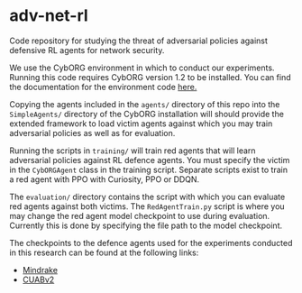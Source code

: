 # adv-net-rl
Code repository for studying the threat of adversarial policies against defensive RL agents for network security.

We use the CybORG environment in which to conduct our experiments. Running this code requires CybORG version 1.2 to be installed. You can find the documentation for the environment code [here.](https://github.com/cage-challenge/CybORG/tree/cage-challenge-1)

Copying the agents included in the `agents/` directory of this repo into the `SimpleAgents/` directory of the CybORG installation will should provide the extended framework to load victim agents against which you may train adversarial policies as well as for evaluation.

Running the scripts in `training/` will train red agents that will learn adversarial policies against RL defence agents. You must specify the victim in the ```CybORGAgent``` class in the training script. Separate scripts exist to train a red agent with PPO with Curiosity, PPO or DDQN.

The `evaluation/` directory contains the script with which you can evaluate red agents against both victims. The ```RedAgentTrain.py``` script is where you may change the red agent model checkpoint to use during evaluation. Currently this is done by specifying the file path to the model checkpoint.

The checkpoints to the defence agents used for the experiments conducted in this research can be found at the following links:
- [Mindrake](https://github.com/alan-turing-institute/cage-challenge-1-public)
- [CUABv2](https://github.com/mprhode/cyborg-submission-CUABv2)



